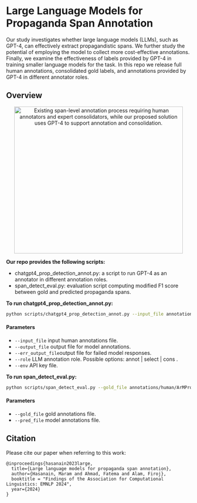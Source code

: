 # Large Language Models for Propaganda Span Annotation

Our study investigates whether large language models (LLMs), such as GPT-4, can effectively extract propagandistic spans. We further study the potential of employing the model to collect more cost-effective annotations. Finally, we examine the effectiveness of labels provided by GPT-4 in training smaller language models for the task.
In this repo we release full human annotations, consolidated gold labels, and annotations provided by GPT-4 in different annotator roles.

## Overview
<p align="center">
<picture>
<img alt = "Existing span-level annotation process requiring human annotators and expert consolidators, while our proposed solution uses GPT-4 to support annotation and consolidation." src="https://github.com/user-attachments/assets/2744ef4d-3ec4-4939-97d3-5c188a100075", width="460" height="400"/>
</picture>
</p>


**Our repo provides the following scripts:**
- chatgpt4_prop_detection_annot.py: a script to run GPT-4 as an annotator in different annotation roles.
- span_detect_eval.py: evaluation script computing modified F1 score between gold and predicted propaganda spans. 

**To run chatgpt4_prop_detection_annot.py:**
```bash
python scripts/chatgpt4_prop_detection_annot.py --input_file annotations/human/ArMPro_span_train_full-annotations.jsonl --output_file gpt4_predictions.jsonl --err_output_file error_cases.jsonl --role annot --env gpt4_keys.env
```

#### Parameters

- `--input_file` input human annotations file.
- `--output_file` output file for model annotations.
- `--err_output_file`output file for failed model responses.
- `--role` LLM annotation role. Possible options: annot | select | cons .
- `--env` API key file.

**To run span_detect_eval.py:**
```bash
python scripts/span_detect_eval.py --gold_file annotations/human/ArMPro_span_train.jsonl --pred_file gpt4_predictions.jsonl
```

#### Parameters

- `--gold_file` gold annotations file.
- `--pred_file` model annotations file.



## Citation

Please cite our paper when referring to this work:

```
@inproceedings{hasanain2023large,
  title={Large language models for propaganda span annotation},
  author={Hasanain, Maram and Ahmad, Fatema and Alam, Firoj},
  booktitle = "Findings of the Association for Computational Linguistics: EMNLP 2024",
  year={2024}
}
```
